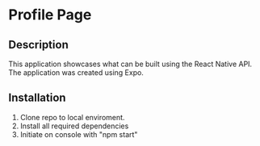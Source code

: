 # Profile Page

## Description

This application showcases what can be built
using the React Native API. The application was created
using Expo.

## Installation

1. Clone repo to local enviroment.
1. Install all required dependencies
1. Initiate on console with "npm start"
